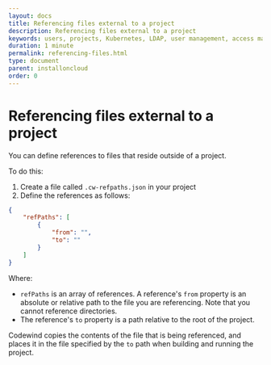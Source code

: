 ```yaml
---
layout: docs
title: Referencing files external to a project
description: Referencing files external to a project
keywords: users, projects, Kubernetes, LDAP, user management, access management, login, deployment, pod, security, securing cloud connection, remote deployment of Codewind
duration: 1 minute
permalink: referencing-files.html
type: document
parent: installoncloud
order: 0
---
```


# Referencing files external to a project

You can define references to files that reside outside of a project.

To do this:
1. Create a file called `.cw-refpaths.json` in your project
2. Define the references as follows:

```json
{
    "refPaths": [
        {
            "from": "",
            "to": ""
        }
    ]
}
```

Where:
- `refPaths` is an array of references. A reference's `from` property is an absolute or relative path to the file you are referencing. Note that you cannot reference directories.
- The reference's `to` property is a path relative to the root of the project.

Codewind copies the contents of the file that is being referenced, and places it in the file specified by the `to` path when building and running the project.
